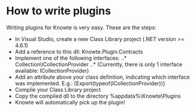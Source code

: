 ﻿# How to write plugins

Writing plugins for Knowte is very easy. These are the steps:

* In Visual Studio, create a new Class Library project (.NET version >= 4.6.1)
* Add a reference to this dll: Knowte.Plugin.Contracts
* Implement one of the following interfaces:
..* Collection\ICollectionProvider
..* (Currently, there is only 1 interface available: ICollectionProvider)
* Add an attribute above your class definition, indicating which interface was implemented. E.g.: [Export(typeof(ICollectionProvider))]
* Compile your Class Library project
* Copy the compiled dll to the directory %appdata%\Knowte\Plugins
* Knowte will automatically pick up the plugin!
